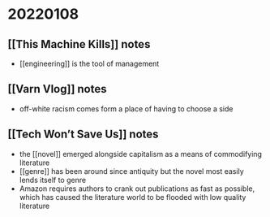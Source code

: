 # 20220108



## [[This Machine Kills]] notes

-   [[engineering]] is the tool of management


## [[Varn Vlog]] notes

-   off-white racism comes form a place of having to choose a side


## [[Tech Won&rsquo;t Save Us]] notes

-   the [[novel]] emerged alongside capitalism as a means of commodifying literature
-   [[genre]] has been around since antiquity but the novel most easily lends itself to genre
-   Amazon requires authors to crank out publications as fast as possible, which has caused the literature world to be flooded with low quality literature
